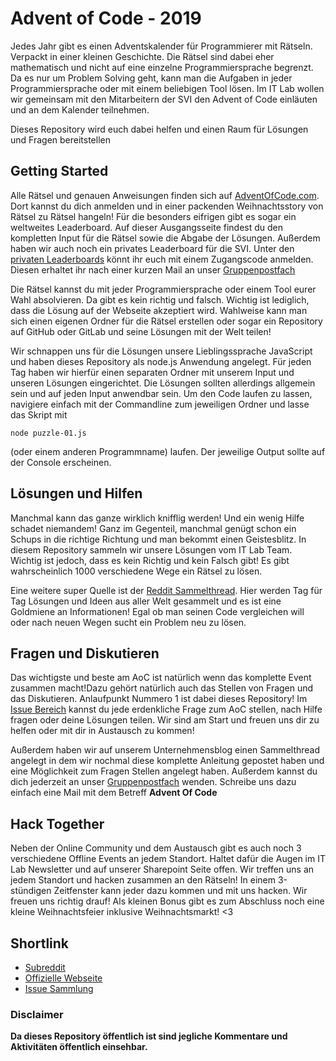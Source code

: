 # Advent of Code - 2019

Jedes Jahr gibt es einen Adventskalender für Programmierer mit Rätseln. Verpackt in einer kleinen Geschichte. Die Rätsel sind dabei eher mathematisch und nicht auf eine einzelne Programmiersprache begrenzt. Da es nur um Problem Solving geht, kann man die Aufgaben in jeder Programmiersprache oder mit einem beliebigen Tool lösen.
Im IT Lab wollen wir gemeinsam mit den Mitarbeitern der SVI den Advent of Code einläuten und an dem Kalender teilnehmen.

Dieses Repository wird euch dabei helfen und einen Raum für Lösungen und Fragen bereitstellen

## Getting Started

Alle Rätsel und genauen Anweisungen finden sich auf [AdventOfCode.com](https://adventofcode.com). Dort kannst du dich anmelden und in einer packenden Weihnachtsstory von Rätsel zu Rätsel hangeln!
Für die besonders eifrigen gibt es sogar ein weltweites Leaderboard. Auf dieser Ausgangsseite findest du den kompletten Input für die Rätsel sowie die Abgabe der Lösungen. Außerdem haben wir auch noch ein privates Leaderboard für die SVI. Unter den [privaten Leaderboards](https://adventofcode.com/2019/leaderboard/private) könnt ihr euch mit einem Zugangscode anmelden. Diesen erhaltet ihr nach einer kurzen Mail an unser [Gruppenpostfach](mailto:it-lab@sv-informatik.de?subject=AdventOfCode)

Die Rätsel kannst du mit jeder Programmiersprache oder einem Tool eurer Wahl absolvieren. Da gibt es kein richtig und falsch. Wichtig ist lediglich, dass die Lösung auf der Webseite akzeptiert wird.
Wahlweise kann man sich einen eigenen Ordner für die Rätsel erstellen oder sogar ein Repository auf GitHub oder GitLab und seine Lösungen mit der Welt teilen!

Wir schnappen uns für die Lösungen unsere Lieblingssprache JavaScript und haben dieses Repository als node.js Anwendung angelegt.
Für jeden Tag haben wir hierfür einen separaten Ordner mit unserem Input und unseren Lösungen eingerichtet. Die Lösungen sollten allerdings allgemein sein und auf jeden Input anwendbar sein.
Um den Code laufen zu lassen, navigiere einfach mit der Commandline zum jeweiligen Ordner und lasse das Skript mit

`node puzzle-01.js`

(oder einem anderen Programmname) laufen. Der jeweilige Output sollte auf der Console erscheinen.

## Lösungen und Hilfen

Manchmal kann das ganze wirklich knifflig werden! Und ein wenig Hilfe schadet niemandem! Ganz im Gegenteil, manchmal genügt schon ein Schups in die richtige Richtung und man bekommt einen Geistesblitz. In diesem Repository sammeln wir unsere Lösungen vom IT Lab Team. Wichtig ist jedoch, dass es kein Richtig und kein Falsch gibt! Es gibt wahrscheinlich 1000 verschiedene Wege ein Rätsel zu lösen.

Eine weitere super Quelle ist der [Reddit Sammelthread](https://www.reddit.com/r/adventofcode). Hier werden Tag für Tag Lösungen und Ideen aus aller Welt gesammelt und es ist eine Goldmiene an Informationen! Egal ob man seinen Code vergleichen will oder nach neuen Wegen sucht ein Problem neu zu lösen.

## Fragen und Diskutieren

Das wichtigste und beste am AoC ist natürlich wenn das komplette Event zusammen macht!Dazu gehört natürlich auch das Stellen von Fragen und das Diskutieren.
Anlaufpunkt Nummero 1 ist dabei dieses Repository! Im [Issue Bereich](https://gitlab.com/it-lab-public/adventofcode-2019/issues) kannst du jede erdenkliche Frage zum AoC stellen, nach Hilfe fragen oder deine Lösungen teilen.
Wir sind am Start und freuen uns dir zu helfen oder mit dir in Austausch zu kommen!

Außerdem haben wir auf unserem Unternehmensblog einen Sammelthread angelegt in dem wir nochmal diese komplette Anleitung gepostet haben und eine Möglichkeit zum Fragen Stellen angelegt haben.
Außerdem kannst du dich jederzeit an unser [Gruppenpostfach](mailto:it-lab@sv-informatik.de?subject=AdventOfCode) wenden. Schreibe uns dazu einfach eine Mail mit dem Betreff **Advent Of Code**

## Hack Together

Neben der Online Community und dem Austausch gibt es auch noch 3 verschiedene Offline Events an jedem Standort. Haltet dafür die Augen im IT Lab Newsletter und auf unserer Sharepoint Seite offen.
Wir treffen uns an jedem Standort und hacken zusammen an den Rätseln! In einem 3-stündigen Zeitfenster kann jeder dazu kommen und mit uns hacken. Wir freuen uns richtig drauf!
Als kleinen Bonus gibt es zum Abschluss noch eine kleine Weihnachtsfeier inklusive Weihnachtsmarkt! <3

## Shortlink

- [Subreddit](https://www.reddit.com/r/adventofcode)
- [Offizielle Webseite](https://adventofcode.com)
- [Issue Sammlung](https://gitlab.com/it-lab-public/adventofcode-2019/issues)

### Disclaimer

**Da dieses Repository öffentlich ist sind jegliche Kommentare und Aktivitäten öffentlich einsehbar.**
